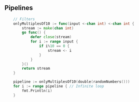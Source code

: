## Pipelines

```go
	// Filters
	onlyMultiplesOf10 := func(input <-chan int) <-chan int {
		stream := make(chan int)
		go func() {
			defer close(stream)
			for i := range input {
				if i%10 == 0 {
					stream <- i
				}
			}
		}()
		return stream
	}

	pipeline := onlyMultiplesOf10(double(randomNumbers()))
	for i := range pipeline { // Infinite loop
		fmt.Println(i)
	}
```

<span class="fragment current-only" data-code-focus="15-18"></span>
